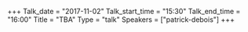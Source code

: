 +++
Talk_date = "2017-11-02"
Talk_start_time = "15:30"
Talk_end_time = "16:00"
Title = "TBA"
Type = "talk"
Speakers = ["patrick-debois"]
+++


